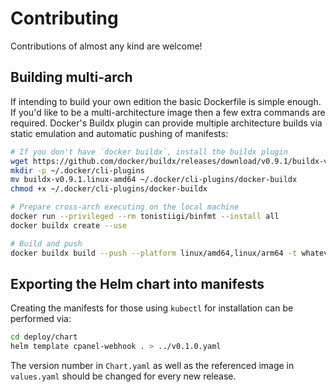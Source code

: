 # Contributing

Contributions of almost any kind are welcome!

## Building multi-arch

If intending to build your own edition the basic Dockerfile is simple enough.
If you'd like to be a multi-architecture image then a few extra commands are required.
Docker's Buildx plugin can provide multiple architecture builds via static emulation and automatic pushing of manifests:

```bash
# If you don't have `docker buildx`, install the buildx plugin
wget https://github.com/docker/buildx/releases/download/v0.9.1/buildx-v0.9.1.linux-amd64
mkdir -p ~/.docker/cli-plugins
mv buildx-v0.9.1.linux-amd64 ~/.docker/cli-plugins/docker-buildx
chmod +x ~/.docker/cli-plugins/docker-buildx

# Prepare cross-arch executing on the local machine
docker run --privileged --rm tonistiigi/binfmt --install all
docker buildx create --use

# Build and push
docker buildx build --push --platform linux/amd64,linux/arm64 -t whatever-registry:tag .
```

## Exporting the Helm chart into manifests

Creating the manifests for those using `kubectl` for installation can be performed via:
```bash
cd deploy/chart
helm template cpanel-webhook . > ../v0.1.0.yaml
```

The version number in `Chart.yaml` as well as the referenced image in `values.yaml` should be changed for every new release.
